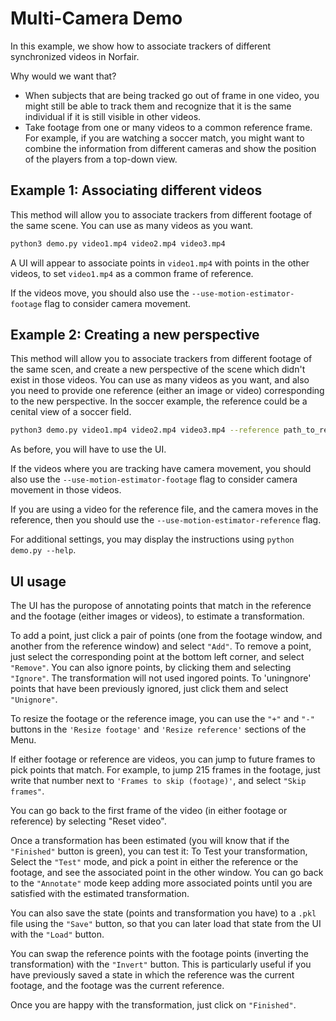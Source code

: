 # Multi-Camera Demo

In this example, we show how to associate trackers of different synchronized videos in Norfair.

Why would we want that?

- When subjects that are being tracked go out of frame in one video, you might still be able to track them and recognize that it is the same individual if it is still visible in other videos.
- Take footage from one or many videos to a common reference frame. For example, if you are watching a soccer match, you might want to combine the information from different cameras and show the position of the players from a top-down view.

## Example 1: Associating different videos

This method will allow you to associate trackers from different footage of the same scene. You can use as many videos as you want.

```bash 
python3 demo.py video1.mp4 video2.mp4 video3.mp4
```

A UI will appear to associate points in `video1.mp4` with points in the other videos, to set `video1.mp4` as a common frame of reference.

If the videos move, you should also use the `--use-motion-estimator-footage` flag to consider camera movement.

## Example 2: Creating a new perspective

This method will allow you to associate trackers from different footage of the same scen, and create a new perspective of the scene which didn't exist in those videos. You can use as many videos as you want, and also you need to provide one reference (either an image or video) corresponding to the new perspective. In the soccer example, the reference could be a cenital view of a soccer field.

```bash 
python3 demo.py video1.mp4 video2.mp4 video3.mp4 --reference path_to_reference_file
```

As before, you will have to use the UI.

If the videos where you are tracking have camera movement, you should also use the `--use-motion-estimator-footage` flag to consider camera movement in those videos.

If you are using a video for the reference file, and the camera moves in the reference, then you should use the `--use-motion-estimator-reference` flag.


For additional settings, you may display the instructions using `python demo.py --help`.


## UI usage

The UI has the puropose of annotating points that match in the reference and the footage (either images or videos), to estimate a transformation.

To add a point, just click a pair of points (one from the footage window, and another from the reference window) and select `"Add"`.
To remove a point, just select the corresponding point at the bottom left corner, and select `"Remove"`.
You can also ignore points, by clicking them and selecting `"Ignore"`. The transformation will not used ingored points.
To 'uningnore' points that have been previously ignored, just click them and select `"Unignore"`.

To resize the footage or the reference image, you can use the `"+"` and `"-"` buttons in the `'Resize footage'` and `'Resize reference'` sections of the Menu.

If either footage or reference are videos, you can jump to future frames to pick points that match.
For example, to jump 215 frames in the footage, just write that number next to `'Frames to skip (footage)'`, and select `"Skip frames"`.

You can go back to the first frame of the video (in either footage or reference) by selecting "Reset video".

Once a transformation has been estimated (you will know that if the `"Finished"` button is green), you can test it:
To Test your transformation, Select the `"Test"` mode, and pick a point in either the reference or the footage, and see the associated point in the other window.
You can go back to the `"Annotate"` mode keep adding more associated points until you are satisfied with the estimated transformation.

You can also save the state (points and transformation you have) to a `.pkl` file using the `"Save"` button, so that you can later load that state from the UI with the `"Load"` button.

You can swap the reference points with the footage points (inverting the transformation) with the `"Invert"` button. This is particularly useful if you have previously saved a state in which the reference was the current footage, and the footage was the current reference.

Once you are happy with the transformation, just click on `"Finished"`.